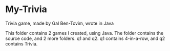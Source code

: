 # My-Trivia
Trivia game, made by Gal Ben-Tovim, wrote in Java

This folder contains 2 games I created, using Java.
The folder contains the source code, and 2 more folders. q1 and q2.
q1 contains 4-in-a-row, and q2 contains Trivia.
